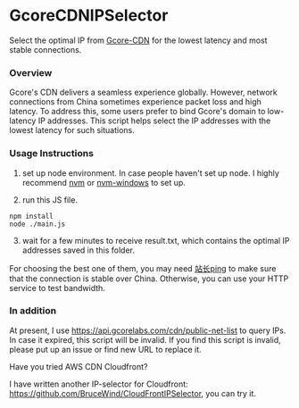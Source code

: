 # GcoreCDNIPSelector
Select the optimal IP from [Gcore-CDN](https://gcore.com/cdn/) for the lowest latency and most stable connections.


### Overview
Gcore's CDN delivers a seamless experience globally. However, network connections from China sometimes experience packet loss and high latency. To address this, some users prefer to bind Gcore's domain to low-latency IP addresses. This script helps select the IP addresses with the lowest latency for such situations.


### Usage Instructions

1. set up node environment.
In case people haven't set up node. I highly recommend [nvm](https://github.com/nvm-sh/nvm) or [nvm-windows](https://github.com/coreybutler/nvm-windows.) to set up.

2. run this JS file.
```
npm install
node ./main.js
```

3. wait for a few minutes to receive result.txt, which contains the optimal IP addresses saved in this folder.

For choosing the best one of them, you may need [站长ping](https://ping.chinaz.com/) to make sure that the connection is stable over China. Otherwise, you can use your HTTP service to test bandwidth.

### In addition

At present, I use https://api.gcorelabs.com/cdn/public-net-list to query IPs. In case it expired, this script will be invalid. If you find this script is invalid, please put up an issue or find new URL to replace it.


Have you tried AWS CDN Cloudfront? 

I have written another IP-selector for Cloudfront: https://github.com/BruceWind/CloudFrontIPSelector, you can try it.

